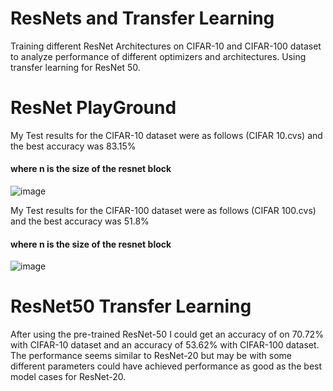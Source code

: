 # ResNets and Transfer Learning
Training different ResNet Architectures on CIFAR-10 and CIFAR-100 dataset to analyze performance of different optimizers and architectures. Using transfer learning for ResNet 50.

# ResNet PlayGround
My Test results for the CIFAR-10 dataset were as follows (CIFAR 10.cvs) and the best accuracy was 83.15%
#### where n is the size of the resnet block
![image](https://user-images.githubusercontent.com/83297868/167275309-6c0e6ba1-f69a-4e61-825c-44f81f909866.png)

My Test results for the CIFAR-100 dataset were as follows (CIFAR 100.cvs) and the best accuracy was 51.8%
#### where n is the size of the resnet block
![image](https://user-images.githubusercontent.com/83297868/167275340-9c957a8d-6931-4bb1-9d46-5787ad826969.png)

# ResNet50 Transfer Learning
After using the pre-trained ResNet-50 I could get an accuracy of on 70.72% with CIFAR-10 dataset and an accuracy of 53.62% with CIFAR-100 dataset. The performance seems similar to ResNet-20 but may be with some different parameters could have achieved performance as good as the best model cases for ResNet-20.
